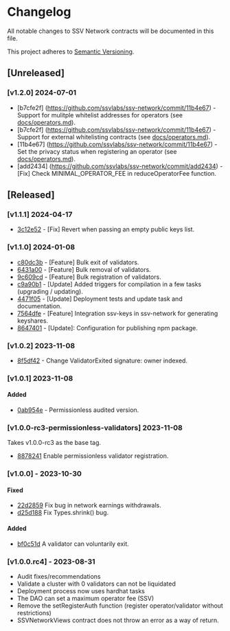 # Changelog

All notable changes to SSV Network contracts will be documented in this file.

This project adheres to [Semantic Versioning](https://semver.org/spec/v2.0.0.html).

## [Unreleased]
### [v1.2.0] 2024-07-01
- [b7cfe2f] (https://github.com/ssvlabs/ssv-network/commit/11b4e67) - Support for mulitple whitelist addresses for operators (see [docs/operators.md](docs/operators.md)).
- [b7cfe2f] (https://github.com/ssvlabs/ssv-network/commit/11b4e67) - Support for external whitelisting contracts (see [docs/operators.md](docs/operators.md)).
- [11b4e67] (https://github.com/ssvlabs/ssv-network/commit/11b4e67) - Set the privacy status when registering an operator (see [docs/operators.md](docs/operators.md)).
- [add2434] (https://github.com/ssvlabs/ssv-network/commit/add2434) - [Fix] Check MINIMAL_OPERATOR_FEE in reduceOperatorFee function.

## [Released]
### [v1.1.1] 2024-04-17
- [3c12e52](https://github.com/ssvlabs/ssv-network/commit/3c12e52) - [Fix] Revert when passing an empty public keys list.

### [v1.1.0] 2024-01-08
- [c80dc3b](https://github.com/bloxapp/ssv-network/commit/c80dc3b) - [Feature] Bulk exit of validators.
- [6431a00](https://github.com/bloxapp/ssv-network/commit/6431a00) - [Feature] Bulk removal of validators.
- [9c609cd](https://github.com/bloxapp/ssv-network/commit/9c609cd) - [Feature] Bulk registration of validators.
- [c9a90b1](https://github.com/bloxapp/ssv-network/commit/c9a90b1) - [Update] Added triggers for compilation in a few tasks (upgrading / updating).
- [4471f05](https://github.com/bloxapp/ssv-network/commit/4471f05) - [Update] Deployment tests and update task and documentation.
- [7564dfe](https://github.com/bloxapp/ssv-network/commit/7564dfe) - [Feature] Integration ssv-keys in ssv-network for generating keyshares.
- [8647401](https://github.com/bloxapp/ssv-network/commit/8647401) - [Update]: Configuration for publishing npm package.

### [v1.0.2] 2023-11-08
- [8f5df42](https://github.com/bloxapp/ssv-network/commit/8f5df42633d2b92c6bb70253a41e6afa80b9f111) - Change ValidatorExited signature: owner indexed.

### [v1.0.1] 2023-11-08
#### Added
- [0ab954e](https://github.com/bloxapp/ssv-network/commit/0ab954ec24fc0b32b51c278958c3d51480940f1a) - Permissionless audited version.


### [v1.0.0-rc3-permissionless-validators] 2023-11-08
Takes v1.0.0-rc3 as the base tag.
- [8878241](https://github.com/bloxapp/ssv-network/commit/88782410ad3223c75f205484811a010231c64152) Enable permissionless validator registration.


### [v1.0.0] - 2023-10-30

#### Fixed
- [22d2859](https://github.com/bloxapp/ssv-network/pull/262/commits/22d2859d8fe6267b09c7a1c9c645df19bdaa03ff) Fix bug in network earnings withdrawals.
- [d25d188](https://github.com/bloxapp/ssv-network/pull/265/commits/d25d18886459e631fb4453df7a47db19982ec80e) Fix Types.shrink() bug.

#### Added
- [bf0c51d](https://github.com/bloxapp/ssv-network/pull/263/commits/bf0c51d4df191018052d11425c9fcc252de61431) A validator can voluntarily exit.


### [v1.0.0.rc4] - 2023-08-31

- Audit fixes/recommendations
- Validate a cluster with 0 validators can not be liquidated
- Deployment process now uses hardhat tasks
- The DAO can set a maximum operator fee (SSV)
- Remove the setRegisterAuth function (register operator/validator without restrictions)
- SSVNetworkViews contract does not throw an error as a way of return.
